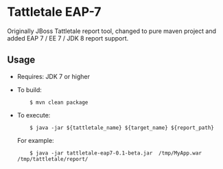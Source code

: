 Tattletale EAP-7
====================
Originally JBoss Tattletale report tool, changed to pure maven project and added EAP 7 / EE 7 / JDK 8 report support.


Usage
------------
* Requires: JDK 7 or higher

* To build:

          $ mvn clean package

* To execute:

          $ java -jar ${tattletale_name} ${target_name} ${report_path}

  For example:
  
          $ java -jar tattletale-eap7-0.1-beta.jar  /tmp/MyApp.war  /tmp/tattletale/report/

